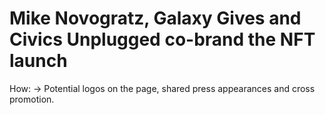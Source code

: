 # Mike Novogratz, Galaxy Gives and Civics Unplugged co-brand the NFT launch

How: → Potential logos on the page, shared press appearances and cross promotion.